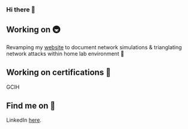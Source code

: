 ### Hi there 👋

## Working on 🚇
Revamping my [website](http://www.myhackerspaces.com) to document network simulations & trianglating network attacks within home lab environment 🧠

## Working on certifications 🤯
GCIH

## Find me on 👀
LinkedIn [here](https://www.linkedin.com/in/bryan-weito/).

<!--
**bryanweielio/bryanweielio** is a ✨ _special_ ✨ repository because its `README.md` (this file) appears on your GitHub profile.


